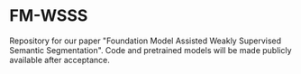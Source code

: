 # FM-WSSS
Repository for our paper "Foundation Model Assisted Weakly Supervised Semantic Segmentation".
Code and pretrained models will be made publicly available after acceptance.
